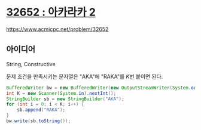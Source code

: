 # [32652 : 아카라카 2](https://www.acmicpc.net/problem/32652)
https://www.acmicpc.net/problem/32652

## 아이디어
String, Constructive

문제 조건을 만족시키는 문자열은 "AKA"에 "RAKA"를 $K$번 붙이면 된다.
```java
BufferedWriter bw = new BufferedWriter(new OutputStreamWriter(System.out));
int K = new Scanner(System.in).nextInt();
StringBuilder sb = new StringBuilder("AKA");
for (int i = 0; i < K; i++) {
    sb.append("RAKA");
}
bw.write(sb.toString());
```